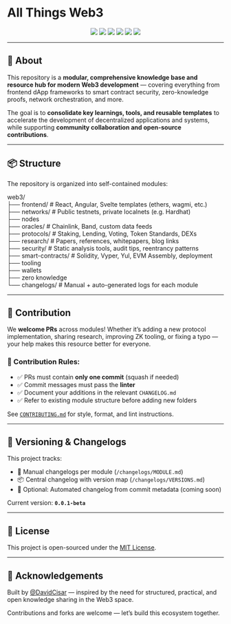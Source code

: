 <h1> All Things Web3  </h1>

<p align="center">
  <img src="https://img.shields.io/github/stars/DavidCisar/web3?style=social" />
  <img src="https://img.shields.io/github/license/DavidCisar/web3" />
  <img src="https://img.shields.io/github/package-json/v/DavidCisar/web3" />
  <img src="https://github.com/DavidCisar/web3/actions/workflows/pr-checks.yml/badge.svg" />
  <img src="https://img.shields.io/github/issues/DavidCisar/web3" />
  <img src="https://img.shields.io/github/issues-pr/DavidCisar/web3" />
</p>

---

## 🧠 About

This repository is a **modular, comprehensive knowledge base and resource hub for modern Web3 development** — covering everything from frontend dApp frameworks to smart contract security, zero-knowledge proofs, network orchestration, and more.

The goal is to **consolidate key learnings, tools, and reusable templates** to accelerate the development of decentralized applications and systems, while supporting **community collaboration and open-source contributions**.

---

## 📦 Structure

The repository is organized into self-contained modules:

<p>
web3/ <br>
├── frontend/ # React, Angular, Svelte templates (ethers, wagmi, etc.) <br>
├── networks/ # Public testnets, private localnets (e.g. Hardhat) <br>
├── nodes <br>
├── oracles/ # Chainlink, Band, custom data feeds <br>
├── protocols/ # Staking, Lending, Voting, Token Standards, DEXs <br>
├── research/ # Papers, references, whitepapers, blog links <br>
├── security/ # Static analysis tools, audit tips, reentrancy patterns <br>
├── smart-contracts/ # Solidity, Vyper, Yul, EVM Assembly, deployment <br>
├── tooling <br>
├── wallets <br>
├── zero knowledge <br>
└── changelogs/ # Manual + auto-generated logs for each module <br>
</p>

---

## 🚀 Contribution

We **welcome PRs** across modules! Whether it’s adding a new protocol implementation, sharing research, improving ZK tooling, or fixing a typo — your help makes this resource better for everyone.

### 📌 Contribution Rules:
- ✅ PRs must contain **only one commit** (squash if needed)
- ✅ Commit messages must pass the **linter**
- ✅ Document your additions in the relevant `CHANGELOG.md`
- ✅ Refer to existing module structure before adding new folders

See [`CONTRIBUTING.md`](./CONTRIBUTING.md) for style, format, and lint instructions.

---

## 📖 Versioning & Changelogs

This project tracks:
- 🔢 Manual changelogs per module (`/changelogs/MODULE.md`)
- 📦 Central changelog with version map (`/changelogs/VERSIONS.md`)
- 🤖 Optional: Automated changelog from commit metadata (coming soon)

Current version: **`0.0.1-beta`**

---

## 📄 License

This project is open-sourced under the [MIT License](./LICENSE).

---

## 🙌 Acknowledgements

Built by [@DavidCisar](https://github.com/DavidCisar) — inspired by the need for structured, practical, and open knowledge sharing in the Web3 space.

Contributions and forks are welcome — let’s build this ecosystem together.

